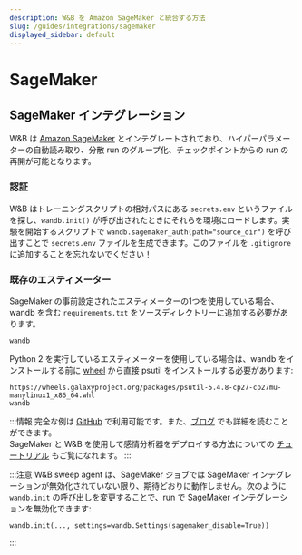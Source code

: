 ```yaml
---
description: W&B を Amazon SageMaker と統合する方法
slug: /guides/integrations/sagemaker
displayed_sidebar: default
---
```



# SageMaker

## SageMaker インテグレーション

W&B は [Amazon SageMaker](https://aws.amazon.com/sagemaker/) とインテグレートされており、ハイパーパラメーターの自動読み取り、分散 run のグループ化、チェックポイントからの run の再開が可能となります。

### 認証

W&B はトレーニングスクリプトの相対パスにある `secrets.env` というファイルを探し、`wandb.init()` が呼び出されたときにそれらを環境にロードします。実験を開始するスクリプトで `wandb.sagemaker_auth(path="source_dir")` を呼び出すことで `secrets.env` ファイルを生成できます。このファイルを `.gitignore` に追加することを忘れないでください！

### 既存のエスティメーター

SageMaker の事前設定されたエスティメーターの1つを使用している場合、wandb を含む `requirements.txt` をソースディレクトリーに追加する必要があります。

```
wandb
```

Python 2 を実行しているエスティメーターを使用している場合は、wandb をインストールする前に [wheel](https://pythonwheels.com) から直接 psutil をインストールする必要があります:

```
https://wheels.galaxyproject.org/packages/psutil-5.4.8-cp27-cp27mu-manylinux1_x86_64.whl
wandb
```

:::情報
完全な例は [GitHub](https://github.com/wandb/examples/tree/master/examples/pytorch/pytorch-cifar10-sagemaker) で利用可能です。また、[ブログ](https://wandb.ai/site/articles/running-sweeps-with-sagemaker) でも詳細を読むことができます。\
SageMaker と W&B を使用して感情分析器をデプロイする方法についての [チュートリアル](https://wandb.ai/authors/sagemaker/reports/Deploy-Sentiment-Analyzer-Using-SageMaker-and-W-B--VmlldzoxODA1ODE) もご覧になれます。
:::

:::注意
W&B sweep agent は、SageMaker ジョブでは SageMaker インテグレーションが無効化されていない限り、期待どおりに動作しません。次のように `wandb.init` の呼び出しを変更することで、run で SageMaker インテグレーションを無効化できます:

```
wandb.init(..., settings=wandb.Settings(sagemaker_disable=True))
```
:::
